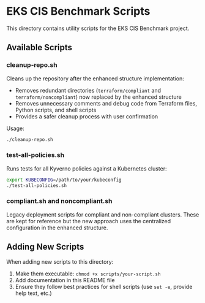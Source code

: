 # EKS CIS Benchmark Scripts

This directory contains utility scripts for the EKS CIS Benchmark project.

## Available Scripts

### cleanup-repo.sh

Cleans up the repository after the enhanced structure implementation:

- Removes redundant directories (`terraform/compliant` and `terraform/noncompliant`) now replaced by the enhanced structure
- Removes unnecessary comments and debug code from Terraform files, Python scripts, and shell scripts
- Provides a safer cleanup process with user confirmation

Usage:

```bash
./cleanup-repo.sh
```

### test-all-policies.sh

Runs tests for all Kyverno policies against a Kubernetes cluster:

```bash
export KUBECONFIG=/path/to/your/kubeconfig
./test-all-policies.sh
```

### compliant.sh and noncompliant.sh

Legacy deployment scripts for compliant and non-compliant clusters. These are kept for reference but the new approach uses the centralized configuration in the enhanced structure.

## Adding New Scripts

When adding new scripts to this directory:

1. Make them executable: `chmod +x scripts/your-script.sh`
2. Add documentation in this README file
3. Ensure they follow best practices for shell scripts (use `set -e`, provide help text, etc.)